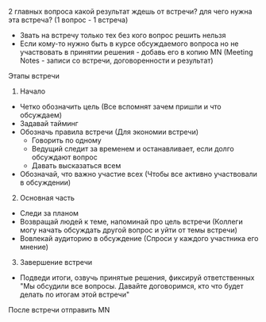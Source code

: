 2 главных вопроса
какой результат ждешь от встречи?
для чего нужна эта встреча? (1 вопрос - 1 встреча)

- Звать на встречу только тех без кого вопрос решить нельзя
- Если кому-то нужно быть в курсе обсуждаемого вопроса но не участвовать в принятии решения - добавь его в копию MN (Meeting Notes - записи
  со встречи, договоренности и результат)

Этапы встречи

1) Начало

- Четко обозначить цель (Все вспомнят зачем пришли и что обсуждаем)
- Задавай тайминг
- Обозначь правила встречи (Для экономии встречи)
    - Говорить по одному
    - Ведущий следит за временем и останавливает, если долго обсуждают вопрос
    - Давать высказаться всем
- Обозначай, что важно участие всех (Чтобы все активно участвовали в обсуждении)

2) Основная часть

- Следи за планом
- Возвращай людей к теме, напоминай про цель встречи (Коллеги могу начать обсуждать другой вопрос и уйти от темы встречи)
- Вовлекай аудиторию в обсуждение (Спроси у каждого участника его мнение)

3) Завершение встречи

- Подведи итоги, озвучь принятые решения, фиксируй ответственных
  "Мы обсудили все вопросы. Давайте договоримся, кто что будет делать по итогам этой встречи"

После встречи отправить MN
